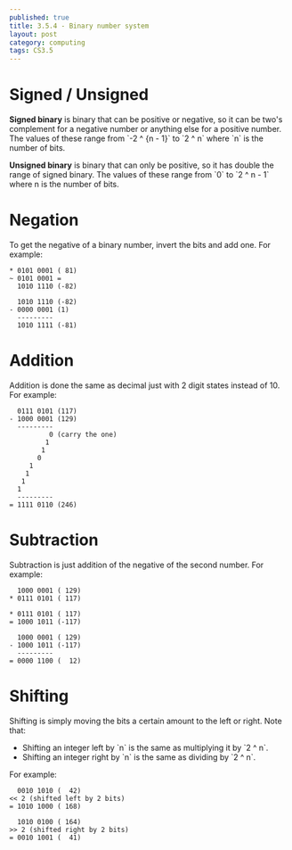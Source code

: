 ```yaml
---
published: true
title: 3.5.4 - Binary number system
layout: post
category: computing
tags: CS3.5
---
```


# Signed / Unsigned

**Signed binary** is binary that can be positive or negative, so it can be two's complement for a negative number or anything else for a positive number. The values of these range from \`-2 ^ {n - 1}\` to \`2 ^ n\` where \`n\` is the number of bits.

**Unsigned binary** is binary that can only be positive, so it has double the range of signed binary. The values of these range from \`0\` to \`2 ^ n - 1\` where n is the number of bits.

# Negation

To get the negative of a binary number, invert the bits and add one. For example:

```
* 0101 0001 ( 81)
~ 0101 0001 =
  1010 1110 (-82)

  1010 1110 (-82)
- 0000 0001 (1)
  ---------
  1010 1111 (-81)
```

# Addition

Addition is done the same as decimal just with 2 digit states instead of 10. For example:

```
  0111 0101 (117)
- 1000 0001 (129)
  ---------
          0 (carry the one)
         1
        1
       0
     1
    1
   1
  1
  ---------
= 1111 0110 (246)
```

# Subtraction

Subtraction is just addition of the negative of the second number. For example:
    
```
  1000 0001 ( 129)
* 0111 0101 ( 117)

* 0111 0101 ( 117)
= 1000 1011 (-117)

  1000 0001 ( 129)
- 1000 1011 (-117)
  ---------
= 0000 1100 (  12)
```

# Shifting

Shifting is simply moving the bits a certain amount to the left or right. Note that:

* Shifting an integer left by \`n\` is the same as multiplying it by \`2 ^ n\`.
* Shifting an integer right by \`n\` is the same as dividing by \`2 ^ n\`.

For example:
    
```
  0010 1010 (  42)
<< 2 (shifted left by 2 bits)
= 1010 1000 ( 168)

  1010 0100 ( 164)
>> 2 (shifted right by 2 bits)
= 0010 1001 (  41)
```
